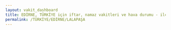 ```yaml
---
layout: vakit_dashboard
title: EDİRNE, TÜRKİYE için iftar, namaz vakitleri ve hava durumu - ilçe/eyalet seç
permalink: /TÜRKİYE/EDİRNE/LALAPAŞA
---
```


<script type="text/javascript">
  var GLOBAL_COUNTRY = 'TÜRKİYE';
  var GLOBAL_CITY = 'EDİRNE';
  var GLOBAL_STATE = 'LALAPAŞA';
  var lat = 72;
  var lon = 21;
</script>
